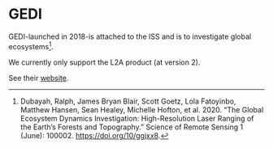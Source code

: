 # GEDI
GEDI-launched in 2018-is attached to the ISS and is to investigate global ecosystems[^dub].

We currently only support the L2A product (at version 2).

See their [website](https://gedi.umd.edu).

[^dub]: Dubayah, Ralph, James Bryan Blair, Scott Goetz, Lola Fatoyinbo, Matthew Hansen, Sean Healey, Michelle Hofton, et al. 2020. “The Global Ecosystem Dynamics Investigation: High-Resolution Laser Ranging of the Earth’s Forests and Topography.” Science of Remote Sensing 1 (June): 100002. https://doi.org/10/ggjxx8.
